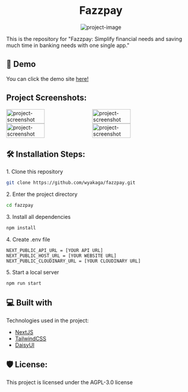 <h1 id="title" align="center">Fazzpay</h1>

<p align="center"><img src="https://socialify.git.ci/wyakaga/fazzpay/image?description=1&amp;font=Inter&amp;language=1&amp;name=1&amp;owner=1&amp;pattern=Circuit%20Board&amp;theme=Dark" alt="project-image"></p>

<p id="description">This is the repository for "Fazzpay: Simplify financial needs and saving much time in banking needs with one single app."</p>

<h2>🚀 Demo</h2>

You can click the demo site [here!](fazzpay-nine.vercel.app)

<h2>Project Screenshots:</h2>
<div style="display: flex; flex-wrap: wrap; gap: 0.5%;">
  <img src="https://i.imgur.com/f9UqdCd.png" alt="project-screenshot" width="45%">
  <img src="https://i.imgur.com/IYPNU7i.png" alt="project-screenshot" width="45%">
  <img src="https://i.imgur.com/twj3aWb.png" alt="project-screenshot" width="45%">
  <img src="https://i.imgur.com/PnZ0J6q.png" alt="project-screenshot" width="45%">
</div>


<h2>🛠️ Installation Steps:</h2>

<p>1. Clone this repository</p>

```bash
git clone https://github.com/wyakaga/fazzpay.git
```

<p>2. Enter the project directory</p>

```bash
cd fazzpay
```

<p>3. Install all dependencies</p>

```bash
npm install
```

<p>4. Create .env file</p>

```env
NEXT_PUBLIC_API_URL = [YOUR API URL]
NEXT_PUBLIC_HOST_URL = [YOUR WEBSITE URL]
NEXT_PUBLIC_CLOUDINARY_URL = [YOUR CLOUDINARY URL]
```

<p>5. Start a local server</p>

```bash
npm run start
```



<h2>💻 Built with</h2>

Technologies used in the project:

*   [NextJS](https://nextjs.org/)
*   [TailwindCSS](https://nextjs.org/)
*   [DaisyUI](https://daisyui.com/)

<h2>🛡️ License:</h2>

This project is licensed under the AGPL-3.0 license